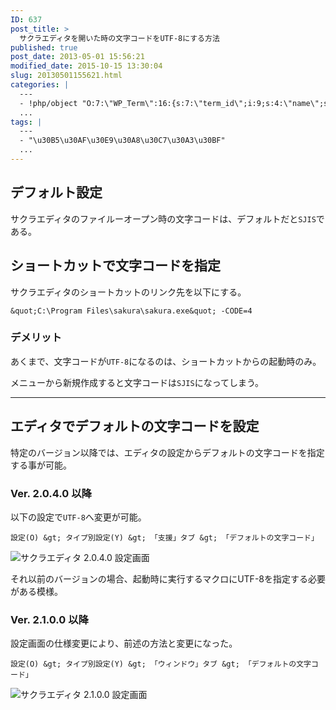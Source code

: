 ```yaml
---
ID: 637
post_title: >
  サクラエディタを開いた時の文字コードをUTF-8にする方法
published: true
post_date: 2013-05-01 15:56:21
modified_date: 2015-10-15 13:30:04
slug: 20130501155621.html
categories: |
  ---
  - !php/object "O:7:\"WP_Term\":16:{s:7:\"term_id\";i:9;s:4:\"name\";s:18:\"\u30BD\u30D5\u30C8\u30A6\u30A7\u30A2\";s:4:\"slug\";s:8:\"software\";s:10:\"term_group\";i:0;s:16:\"term_taxonomy_id\";i:9;s:8:\"taxonomy\";s:8:\"category\";s:11:\"description\";s:0:\"\";s:6:\"parent\";i:0;s:5:\"count\";i:47;s:6:\"filter\";s:3:\"raw\";s:6:\"cat_ID\";i:9;s:14:\"category_count\";i:47;s:20:\"category_description\";s:0:\"\";s:8:\"cat_name\";s:18:\"\u30BD\u30D5\u30C8\u30A6\u30A7\u30A2\";s:17:\"category_nicename\";s:8:\"software\";s:15:\"category_parent\";i:0;}"
  ...
tags: |
  ---
  - "\u30B5\u30AF\u30E9\u30A8\u30C7\u30A3\u30BF"
  ...
---
```

<!--more-->
## デフォルト設定
サクラエディタのファイルーオープン時の文字コードは、デフォルトだと`SJIS`である。


## ショートカットで文字コードを指定
サクラエディタのショートカットのリンク先を以下にする。

```
&quot;C:\Program Files\sakura\sakura.exe&quot; -CODE=4
```


### デメリット
あくまで、文字コードが`UTF-8`になるのは、ショートカットからの起動時のみ。

メニューから新規作成すると文字コードは`SJIS`になってしまう。

---

## エディタでデフォルトの文字コードを設定
特定のバージョン以降では、エディタの設定からデフォルトの文字コードを指定する事が可能。

### Ver. 2.0.4.0 以降
以下の設定で`UTF-8`へ変更が可能。

```
設定(O) &gt; タイプ別設定(Y) &gt; 「支援」タブ &gt; 「デフォルトの文字コード」
```

<img src="[cfview name='img_1']" alt="サクラエディタ 2.0.4.0 設定画面" />

それ以前のバージョンの場合、起動時に実行するマクロにUTF-8を指定する必要がある模様。


### Ver. 2.1.0.0 以降 
設定画面の仕様変更により、前述の方法と変更になった。

```
設定(O) &gt; タイプ別設定(Y) &gt; 「ウィンドウ」タブ &gt; 「デフォルトの文字コード」
```

<img src="[cfview name='img_2']" alt="サクラエディタ 2.1.0.0 設定画面" />